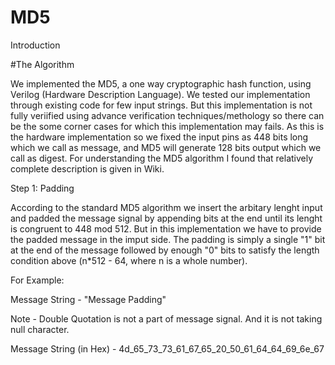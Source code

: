# MD5
Introduction





#The Algorithm

We implemented the MD5, a one way cryptographic hash function, using Verilog (Hardware Description Language). We tested our implementation through existing code for few input strings. But this implementation is not fully veriified using advance verification techniques/methology so there can be the some corner cases for which this implementation may fails. As this is the hardware implementation so we fixed the input pins as 448 bits long which we call as message, and MD5 will generate 128 bits output which we call as digest.
For understanding the MD5 algorithm I found that relatively complete description is given in Wiki.

Step 1: Padding 

According to the standard MD5 algorithm we insert the arbitary lenght input and padded the message signal by appending bits at the end until its lenght is congruent to 448 mod 512. But in this implementation we have to provide the padded message in the imput side. The padding is simply a single "1" bit at the end of the message followed by enough "0" bits to satisfy the length condition above (n*512 - 64, where n is a whole number).

For Example: 

Message String - "Message Padding"

Note - Double Quotation is not a part of message signal. And it is not taking null character.

Message String (in Hex) - 4d_65_73_73_61_67_65_20_50_61_64_64_69_6e_67








